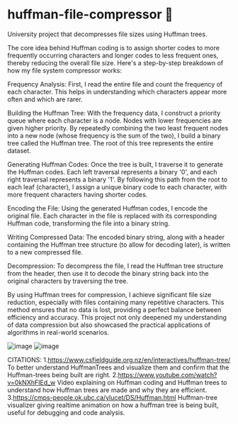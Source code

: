 # huffman-file-compressor 🌲
University project that decompresses file sizes using Huffman trees.

The core idea behind Huffman coding is to assign shorter codes to more frequently occurring characters and longer codes to less frequent ones, thereby reducing the overall file size. Here's a step-by-step breakdown of how my file system compressor works:

Frequency Analysis: First, I read the entire file and count the frequency of each character. This helps in understanding which characters appear more often and which are rarer.

Building the Huffman Tree: With the frequency data, I construct a priority queue where each character is a node. Nodes with lower frequencies are given higher priority. By repeatedly combining the two least frequent nodes into a new node (whose frequency is the sum of the two), I build a binary tree called the Huffman tree. The root of this tree represents the entire dataset.

Generating Huffman Codes: Once the tree is built, I traverse it to generate the Huffman codes. Each left traversal represents a binary '0', and each right traversal represents a binary '1'. By following this path from the root to each leaf (character), I assign a unique binary code to each character, with more frequent characters having shorter codes.

Encoding the File: Using the generated Huffman codes, I encode the original file. Each character in the file is replaced with its corresponding Huffman code, transforming the file into a binary string.

Writing Compressed Data: The encoded binary string, along with a header containing the Huffman tree structure (to allow for decoding later), is written to a new compressed file.

Decompression: To decompress the file, I read the Huffman tree structure from the header, then use it to decode the binary string back into the original characters by traversing the tree.

By using Huffman trees for compression, I achieve significant file size reduction, especially with files containing many repetitive characters. This method ensures that no data is lost, providing a perfect balance between efficiency and accuracy. This project not only deepened my understanding of data compression but also showcased the practical applications of algorithms in real-world scenarios.

![image](https://github.com/saurabh13113/huffman-compressor-tree-/assets/107759922/0b24d9cb-7700-48cb-ab60-1a7d37d4d979)
![image](https://github.com/saurabh13113/huffman-compressor-tree-/assets/107759922/8beeee91-6a71-44bd-9d11-a974282d8ae2)

CITATIONS:
1.https://www.csfieldguide.org.nz/en/interactives/huffman-tree/
 To better understand HuffmanTrees and visualize them and confirm that the Huffman-trees being built are right.
2.https://www.youtube.com/watch?v=0kNXhFIEd_w
 Video explaining on Huffman coding and Huffman trees to understand how Huffman trees are made and why they are efficient.
3.https://cmps-people.ok.ubc.ca/ylucet/DS/Huffman.html
 Huffman-tree visualizer giving realtime animation on how a huffman tree is being built, useful for debugging and code analysis.
